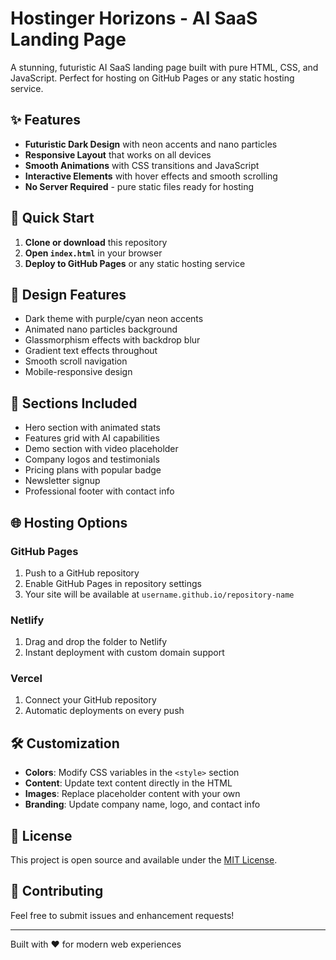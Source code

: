 # Hostinger Horizons - AI SaaS Landing Page

A stunning, futuristic AI SaaS landing page built with pure HTML, CSS, and JavaScript. Perfect for hosting on GitHub Pages or any static hosting service.

## ✨ Features

- **Futuristic Dark Design** with neon accents and nano particles
- **Responsive Layout** that works on all devices
- **Smooth Animations** with CSS transitions and JavaScript
- **Interactive Elements** with hover effects and smooth scrolling
- **No Server Required** - pure static files ready for hosting

## 🚀 Quick Start

1. **Clone or download** this repository
2. **Open `index.html`** in your browser
3. **Deploy to GitHub Pages** or any static hosting service

## 🎨 Design Features

- Dark theme with purple/cyan neon accents
- Animated nano particles background
- Glassmorphism effects with backdrop blur
- Gradient text effects throughout
- Smooth scroll navigation
- Mobile-responsive design

## 📱 Sections Included

- Hero section with animated stats
- Features grid with AI capabilities
- Demo section with video placeholder
- Company logos and testimonials
- Pricing plans with popular badge
- Newsletter signup
- Professional footer with contact info

## 🌐 Hosting Options

### GitHub Pages
1. Push to a GitHub repository
2. Enable GitHub Pages in repository settings
3. Your site will be available at `username.github.io/repository-name`

### Netlify
1. Drag and drop the folder to Netlify
2. Instant deployment with custom domain support

### Vercel
1. Connect your GitHub repository
2. Automatic deployments on every push

## 🛠️ Customization

- **Colors**: Modify CSS variables in the `<style>` section
- **Content**: Update text content directly in the HTML
- **Images**: Replace placeholder content with your own
- **Branding**: Update company name, logo, and contact info

## 📄 License

This project is open source and available under the [MIT License](LICENSE).

## 🤝 Contributing

Feel free to submit issues and enhancement requests!

---

Built with ❤️ for modern web experiences
